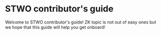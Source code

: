 # STWO contributor's guide

Welcome to STWO contributor's guide! ZK topic is not out of easy ones but we hope that this guide will help you get onboard!